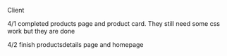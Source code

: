 Client 

4/1 completed products page and product card. They still need some css work but they are done

4/2 finish productsdetails page and homepage
